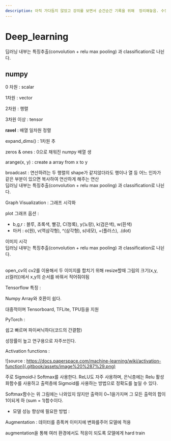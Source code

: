 ```yaml
---
description: 아직 가다듬지 않았고 강의를 보면서 순간순간 기록을 위해  정리해놓음. 수정필요
---
```


# Deep\_learning

 딥러닝 내부는 특징추출\(convolution + relu max pooling\) 과 classification로 나뉜다.

## numpy 

0 차원 : scalar

1차원 : vector

2차원 : 행렬

3차원 이상 : tensor 

**ravel** : 배열 일차원 정렬    

expand\_dims\(\) : 1차원 추

zeros & ones : 0으로 채워진 numpy 배열 생

arange\(x, y\) : create a array from x to y

broadcast : 연산하려는 두 행렬의 shape가 같지않더라도 행이나 열 등 어느 인자가 같은 부분이 있으면 복사하여 연산하게 해주는 연산‌  
 딥러닝 내부는 특징추출\(convolution + relu max pooling\) 과 classification로 나뉜다.  
  


Graph Visualization : 그래프 시각화

plot 그래프 옵션 :

* b,g,r : 블루, 초록색, 빨강, C\(청록\), y\(노랑\), k\(검은색\), w\(흰색\)
* 마커 : o\(원\), v\(역삼각형\), ^\(삼각형\), s\(네모\), +\(플러스\), .\(dot\)

이미지 시각  
 딥러닝 내부는 특징추출\(convolution + relu max pooling\) 과 classification로 나뉜다.  
  
‌  
open\_cv의 cv2를 이용해서 두 이미지를 합치기 위해 resize할때 그림의 크기\(x,y, z\(컬러\)\)에서 x,y의 순서를 바꿔서 적어줘야됨



Tensorflow 특징 :

Numpy Array와 호환이 쉽다.

대중적이며 Tensorboard, TFLite, TPU등을 지원



PyTorch : 

쉽고 빠르며 파이써닉하다\(코드의 간결함\)

성장률이 높고 연구용으로 자주쓰인다.



Activation functions :

![source : https://docs.paperspace.com/machine-learning/wiki/activation-function](.gitbook/assets/image%20%287%29.png)

주로 Sigmoid나 Softmax를 사용한다. ReLU도 자주 사용하며, 은닉층에는 Relu 활성화함수를 사용하고 출력층에 Sigmoid를 사용하는 방법으로 정확도를 높일 수 있다.

Softmax함수는 위 그림에는 나와있지 않지만 출력이 0~1을가지며 그 모든 출력의 합이 1이되게 하 \(sum = 1\)함수이다.



* 모델 성능 향상에 필요한 방법 :



Augmentation : 데이터를 증폭켜 이미지에 변화를주어 모델에 적용

augmentation을 통해 여러 환경에서도 적응이 되도록 모델에게 hard train



